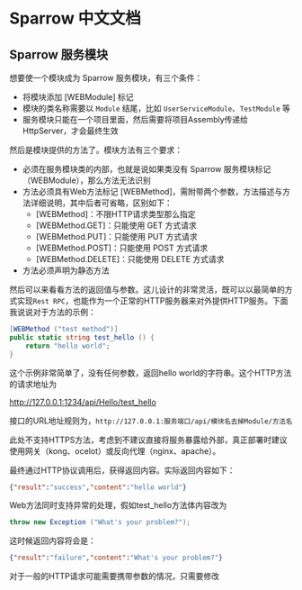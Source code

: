 # Sparrow 中文文档

## Sparrow 服务模块

想要使一个模块成为 Sparrow 服务模块，有三个条件：

* 将模块添加 [WEBModule] 标记
* 模块的类名称需要以 `Module` 结尾，比如 `UserServiceModule`、`TestModule` 等
* 服务模块只能在一个项目里面，然后需要将项目Assembly传递给HttpServer，才会最终生效

然后是模块提供的方法了。模块方法有三个要求：

* 必须在服务模块类的内部，也就是说如果类没有 Sparrow 服务模块标记（WEBModule），那么方法无法识别
* 方法必须具有Web方法标记 [WEBMethod]，需附带两个参数，方法描述与方法详细说明，其中后者可省略，区别如下：
    + [WEBMethod]：不限HTTP请求类型那么指定
    + [WEBMethod.GET]：只能使用 GET 方式请求
    + [WEBMethod.PUT]：只能使用 PUT 方式请求
    + [WEBMethod.POST]：只能使用 POST 方式请求
    + [WEBMethod.DELETE]：只能使用 DELETE 方式请求
* 方法必须声明为静态方法

然后可以来看看方法的返回值与参数。这儿设计的非常灵活，既可以以最简单的方式实现`Rest RPC`，也能作为一个正常的HTTP服务器来对外提供HTTP服务。下面我说说对于方法的示例：

```csharp
[WEBMethod ("test method")]
public static string test_hello () {
    return "hello world";
}
```

这个示例非常简单了，没有任何参数，返回hello world的字符串。这个HTTP方法的请求地址为

<http://127.0.0.1:1234/api/Hello/test_hello>

接口的URL地址规则为，`http://127.0.0.1:服务端口/api/模块名去掉Module/方法名`

此处不支持HTTPS方法，考虑到不建议直接将服务暴露给外部，真正部署时建议使用网关（kong、ocelot）或反向代理（nginx、apache）。

最终通过HTTP协议调用后，获得返回内容。实际返回内容如下：

```json
{"result":"success","content":"hello world"}
```

Web方法同时支持异常的处理，假如test_hello方法体内容改为

```csharp
throw new Exception ("What's your problem?");
```

这时候返回内容将会是：

```json
{"result":"failure","content":"What's your problem?"}
```

对于一般的HTTP请求可能需要携带参数的情况，只需要修改
